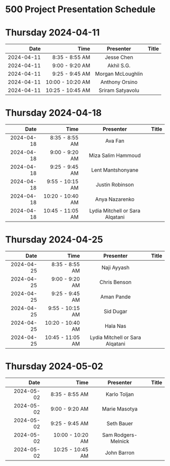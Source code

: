 # 500 Project Presentation Schedule

# Thursday 2024-04-11

Date | Time | Presenter | Title
------: | -----: | :----------------: | :-----------------------------------------------
2024-04-11 | 8:35 - 8:55 AM | Jesse Chen | 
2024-04-11 | 9:00 - 9:20 AM | Akhil S.G. |
2024-04-11 | 9:25 - 9:45 AM | Morgan McLoughlin |
2024-04-11 | 10:00 - 10:20 AM | Anthony Orsino |
2024-04-11 | 10:25 - 10:45 AM | Sriram Satyavolu |

# Thursday 2024-04-18

Date | Time | Presenter | Title
------: | -----: | :----------------: | :-----------------------------------------------
2024-04-18 | 8:35 - 8:55 AM | Ava Fan | 
2024-04-18 | 9:00 - 9:20 AM | Miza Salim Hammoud |
2024-04-18 | 9:25 - 9:45 AM | Lent Mantshonyane |
2024-04-18 | 9:55 - 10:15 AM | Justin Robinson |
2024-04-18 | 10:20 - 10:40 AM | Anya Nazarenko |
2024-04-18 | 10:45 - 11:05 AM | Lydia Mitchell or Sara Alqatani

# Thursday 2024-04-25

Date | Time | Presenter | Title
------: | -----: | :----------------: | :-----------------------------------------------
2024-04-25 | 8:35 - 8:55 AM | Naji Ayyash | 
2024-04-25 | 9:00 - 9:20 AM | Chris Benson |
2024-04-25 | 9:25 - 9:45 AM | Aman Pande |
2024-04-25 | 9:55 - 10:15 AM | Sid Dugar |
2024-04-25 | 10:20 - 10:40 AM | Hala Nas |
2024-04-25 | 10:45 - 11:05 AM | Lydia Mitchell or Sara Alqatani

# Thursday 2024-05-02

Date | Time | Presenter | Title
------: | -----: | :----------------: | :-----------------------------------------------
2024-05-02 | 8:35 - 8:55 AM | Karlo Toljan | 
2024-05-02 | 9:00 - 9:20 AM | Marie Masotya |
2024-05-02 | 9:25 - 9:45 AM | Seth Bauer |
2024-05-02 | 10:00 - 10:20 AM | Sam Rodgers-Melnick |
2024-05-02 | 10:25 - 10:45 AM | John Barron |
